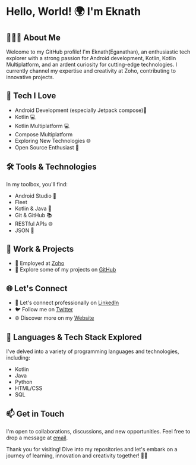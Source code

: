 # Hello, World! 🌍 I'm Eknath

## 👨🏻‍💻 About Me

Welcome to my GitHub profile! I'm Eknath(Eganathan), an enthusiastic tech explorer with a strong passion for Android development, Kotlin, Kotlin Multiplatform, and an ardent curiosity for cutting-edge technologies. I currently channel my expertise and creativity at Zoho, contributing to innovative projects.

## 🚀 Tech I Love

- Android Development (especially Jetpack compose)📱
- Kotlin 💻
- Kotlin Multiplatform 💻
- Compose Multiplatform
- Exploring New Technologies 🌐
- Open Source Enthusiast 🌟

## 🛠️ Tools & Technologies

In my toolbox, you'll find:
- Android Studio 🚀
- Fleet
- Kotlin & Java 🧠
- Git & GitHub 📚
- RESTful APIs 🌐
- JSON 📝

## 💼 Work & Projects

- 🏢 Employed at [Zoho](https://www.zoho.com/)
- 🌟 Explore some of my projects on [GitHub](https://github.com/eganathan)

## 🌐 Let's Connect

- 🤝 Let's connect professionally on [LinkedIn](http://linkedin.com/in/eganathan/)
- 🐦 Follow me on [Twitter](https://www.twitter.com/eknath_dev)
- 🌐 Discover more on my [Website](https://eknath.dev/)

## 🌟 Languages & Tech Stack Explored

I've delved into a variety of programming languages and technologies, including:
- Kotlin
- Java
- Python
- HTML/CSS
- SQL

## 📫 Get in Touch

I'm open to collaborations, discussions, and new opportunities. Feel free to drop a message at [email](mailto:ammasamrith@gmail.com).

Thank you for visiting! Dive into my repositories and let's embark on a journey of learning, innovation and creativity together! 🚀✨
